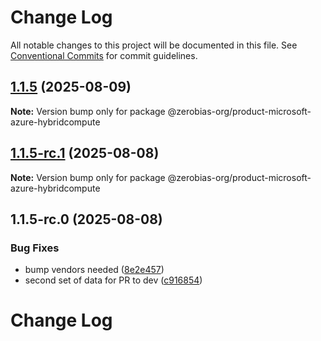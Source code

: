 # Change Log

All notable changes to this project will be documented in this file.
See [Conventional Commits](https://conventionalcommits.org) for commit guidelines.

## [1.1.5](https://github.com/zerobias-org/product/compare/@zerobias-org/product-microsoft-azure-hybridcompute@1.1.5-rc.1...@zerobias-org/product-microsoft-azure-hybridcompute@1.1.5) (2025-08-09)

**Note:** Version bump only for package @zerobias-org/product-microsoft-azure-hybridcompute





## [1.1.5-rc.1](https://github.com/zerobias-org/product/compare/@zerobias-org/product-microsoft-azure-hybridcompute@1.1.5-rc.0...@zerobias-org/product-microsoft-azure-hybridcompute@1.1.5-rc.1) (2025-08-08)

**Note:** Version bump only for package @zerobias-org/product-microsoft-azure-hybridcompute





## 1.1.5-rc.0 (2025-08-08)


### Bug Fixes

* bump vendors needed ([8e2e457](https://github.com/zerobias-org/product/commit/8e2e457e0b5d7141a05e8f2c178bc2854f2b7178))
* second set of data for PR to dev ([c916854](https://github.com/zerobias-org/product/commit/c916854bcf229b1c2042ffdea18472d66a061aaf))





# Change Log
